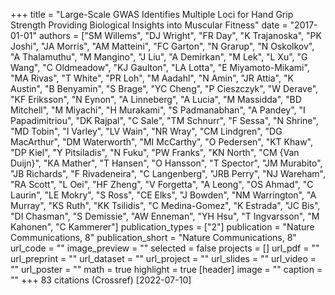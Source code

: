 +++
title = "Large-Scale GWAS Identifies Multiple Loci for Hand Grip Strength Providing Biological Insights into Muscular Fitness"
date = "2017-01-01"
authors = ["SM Willems", "DJ Wright", "FR Day", "K Trajanoska", "PK Joshi", "JA Morris", "AM Matteini", "FC Garton", "N Grarup", "N Oskolkov", "A Thalamuthu", "M Mangino", "J Liu", "A Demirkan", "M Lek", "L Xu", "G Wang", "C Oldmeadow", "KJ Gaulton", "LA Lotta", "E Miyamoto-Mikami", "MA Rivas", "T White", "PR Loh", "M Aadahl", "N Amin", "JR Attia", "K Austin", "B Benyamin", "S Brage", "YC Cheng", "P Cieszczyk", "W Derave", "KF Eriksson", "N Eynon", "A Linneberg", "A Lucia", "M Massidda", "BD Mitchell", "M Miyachi", "H Murakami", "S Padmanabhan", "A Pandey", "I Papadimitriou", "DK Rajpal", "C Sale", "TM Schnurr", "F Sessa", "N Shrine", "MD Tobin", "I Varley", "LV Wain", "NR Wray", "CM Lindgren", "DG MacArthur", "DM Waterworth", "MI McCarthy", "O Pedersen", "KT Khaw", "DP Kiel", "Y Pitsiladis", "N Fuku", "PW Franks", "KN North", "CM {Van Duijn}", "KA Mather", "T Hansen", "O Hansson", "T Spector", "JM Murabito", "JB Richards", "F Rivadeneira", "C Langenberg", "JRB Perry", "NJ Wareham", "RA Scott", "L Oei", "HF Zheng", "V Forgetta", "A Leong", "OS Ahmad", "C Laurin", "LE Mokry", "S Ross", "CE Elks", "J Bowden", "NM Warrington", "A Murray", "KS Ruth", "KK Tsilidis", "C Medina-Gomez", "K Estrada", "JC Bis", "DI Chasman", "S Demissie", "AW Enneman", "YH Hsu", "T Ingvarsson", "M Kahonen", "C Kammerer"]
publication_types = ["2"]
publication = "Nature Communications, 8"
publication_short = "Nature Communications, 8"
url_code = ""
image_preview = ""
selected = false
projects = []
url_pdf = ""
url_preprint = ""
url_dataset = ""
url_project = ""
url_slides = ""
url_video = ""
url_poster = ""
math = true
highlight = true
[header]
image = ""
caption = ""
+++
83 citations (Crossref) [2022-07-10]
